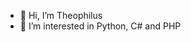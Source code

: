 - 👋 Hi, I’m Theophilus
- 👀 I’m interested in Python, C# and PHP

<!---
tboy2001/tboy2001 is a ✨ special ✨ repository because its `README.md` (this file) appears on your GitHub profile.
You can click the Preview link to take a look at your changes.
--->

